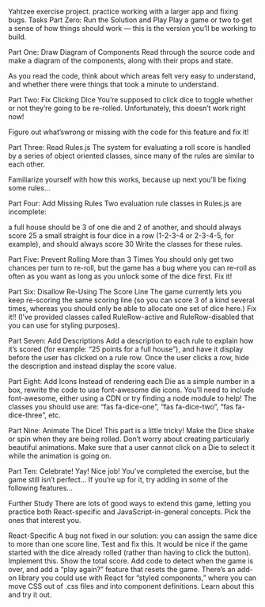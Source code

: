 Yahtzee exercise project. practice working with a larger app and fixing bugs.
Tasks
Part Zero: Run the Solution and Play
Play a game or two to get a sense of how things should work — this is the version you’ll be working to build.

Part One: Draw Diagram of Components
Read through the source code and make a diagram of the components, along with their props and state.

As you read the code, think about which areas felt very easy to understand, and whether there were things that took a minute to understand.

Part Two: Fix Clicking Dice
You’re supposed to click dice to toggle whether or not they’re going to be re-rolled. Unfortunately, this doesn’t work right now!

Figure out what’swrong or missing with the code for this feature and fix it!

Part Three: Read Rules.js
The system for evaluating a roll score is handled by a series of object oriented classes, since many of the rules are similar to each other.

Familiarize yourself with how this works, because up next you’ll be fixing some rules…

Part Four: Add Missing Rules
Two evaluation rule classes in Rules.js are incomplete:

a full house should be 3 of one die and 2 of another, and should always score 25
a small straight is four dice in a row (1-2-3-4 or 2-3-4-5, for example), and should always score 30
Write the classes for these rules.

Part Five: Prevent Rolling More than 3 Times
You should only get two chances per turn to re-roll, but the game has a bug where you can re-roll as often as you want as long as you unlock some of the dice first. Fix it!

Part Six: Disallow Re-Using The Score Line
The game currently lets you keep re-scoring the same scoring line (so you can score 3 of a kind several times, whereas you should only be able to allocate one set of dice here.) Fix it!! (I’ve provided classes called RuleRow-active and RuleRow-disabled that you can use for styling purposes).

Part Seven: Add Descriptions
Add a description to each rule to explain how it’s scored (for example: “25 points for a full house”), and have it display before the user has clicked on a rule row. Once the user clicks a row, hide the description and instead display the score value.

Part Eight: Add Icons
Instead of rendering each Die as a simple number in a box, rewrite the code to use font-awesome die icons. You’ll need to include font-awesome, either using a CDN or try finding a node module to help! The classes you should use are: “fas fa-dice-one”, “fas fa-dice-two”, “fas fa-dice-three”, etc.

Part Nine: Animate The Dice!
This part is a little tricky! Make the Dice shake or spin when they are being rolled. Don’t worry about creating particularly beautiful animations. Make sure that a user cannot click on a Die to select it while the animation is going on.

Part Ten: Celebrate!
Yay! Nice job! You’ve completed the exercise, but the game still isn’t perfect… If you’re up for it, try adding in some of the following features…

Further Study
There are lots of good ways to extend this game, letting you practice both React-specific and JavaScript-in-general concepts. Pick the ones that interest you.

React-Specific
A bug not fixed in our solution: you can assign the same dice to more than one score line. Test and fix this.
It would be nice if the game started with the dice already rolled (rather than having to click the button). Implement this.
Show the total score.
Add code to detect when the game is over, and add a “play again?” feature that resets the game.
There’s an add-on library you could use with React for “styled components,” where you can move CSS out of .css files and into component definitions. Learn about this and try it out.
